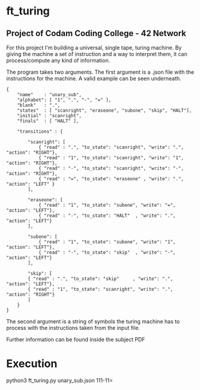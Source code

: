 # ft_turing
## Project of Codam Coding College - 42 Network
For this project I'm building a universal, single tape, turing machine. By giving the machine a set of instruction and a way to interpret them, it can process/compute any kind of information.

The program takes two arguments. The first argument is a .json file with the instructions for the machine. A valid example can be seen underneath.
```
{
	"name"    : "unary_sub",
	"alphabet": [ "1", ".", "-", "=" ],
	"blank"   : ".",
	"states"  : [ "scanright", "eraseone", "subone", "skip", "HALT"],
	"initial" : "scanright",
	"finals"  : [ "HALT" ],
 
	"transitions" : {
	
		"scanright": [
			{ "read" : ".", "to_state": "scanright", "write": ".", "action": "RIGHT"},
			{ "read" : "1", "to_state": "scanright", "write": "1", "action": "RIGHT"},
			{ "read" : "-", "to_state": "scanright", "write": "-", "action": "RIGHT"},
			{ "read" : "=", "to_state": "eraseone" , "write": ".", "action": "LEFT" }
		],
 
		"eraseone": [
			{ "read" : "1", "to_state": "subone", "write": "=", "action": "LEFT"},
			{ "read" : "-", "to_state": "HALT"  , "write": ".", "action": "LEFT"}
		],
 
		"subone": [
			{ "read" : "1", "to_state": "subone", "write": "1", "action": "LEFT"},
			{ "read" : "-", "to_state": "skip"  , "write": "-", "action": "LEFT"}
		],
 
		"skip": [
		{ "read" : ".", "to_state": "skip"     , "write": ".", "action": "LEFT"},
		{ "read" : "1", "to_state": "scanright", "write": ".", "action": "RIGHT"}
		]
	}
}
```

The second argument is a string of symbols the turing machine has to process with the instructions taken from the input file.

Further information can be found inside the subject PDF

# Execution
python3 ft_turing.py unary_sub.json 111-11=
 
